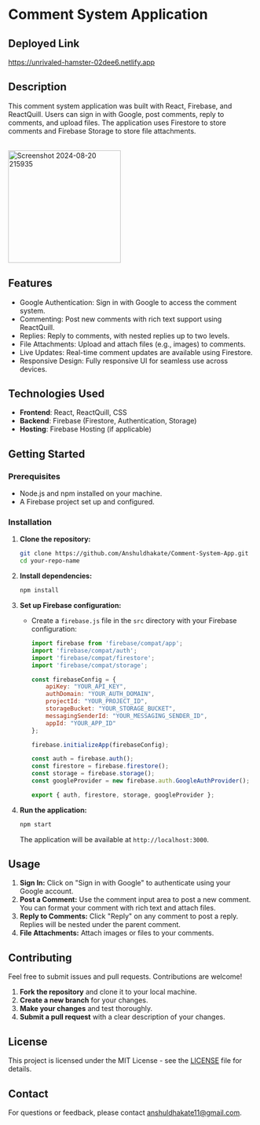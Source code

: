 # Comment System Application

## Deployed Link
https://unrivaled-hamster-02dee6.netlify.app

## Description

This comment system application was built with React, Firebase, and ReactQuill. Users can sign in with Google, post comments, reply to comments, and upload files. The application uses Firestore to store comments and Firebase Storage to store file attachments.

<br/>
<img width="229" alt="Screenshot 2024-08-20 215935" src="https://github.com/user-attachments/assets/81cf2dc2-2be9-42f8-8ec7-54699e2fccc0">

<br/>

## Features

- Google Authentication: Sign in with Google to access the comment system.
- Commenting: Post new comments with rich text support using ReactQuill.
- Replies: Reply to comments, with nested replies up to two levels.
- File Attachments: Upload and attach files (e.g., images) to comments.
- Live Updates: Real-time comment updates are available using Firestore.
- Responsive Design: Fully responsive UI for seamless use across devices.

## Technologies Used

- **Frontend**: React, ReactQuill, CSS
- **Backend**: Firebase (Firestore, Authentication, Storage)
- **Hosting**: Firebase Hosting (if applicable)

## Getting Started

### Prerequisites

- Node.js and npm installed on your machine.
- A Firebase project set up and configured.

### Installation

1. **Clone the repository:**

    ```bash
    git clone https://github.com/Anshuldhakate/Comment-System-App.git
    cd your-repo-name
    ```

2. **Install dependencies:**

    ```bash
    npm install
    ```

3. **Set up Firebase configuration:**

    - Create a `firebase.js` file in the `src` directory with your Firebase configuration:

        ```javascript
        import firebase from 'firebase/compat/app';
        import 'firebase/compat/auth';
        import 'firebase/compat/firestore';
        import 'firebase/compat/storage';

        const firebaseConfig = {
            apiKey: "YOUR_API_KEY",
            authDomain: "YOUR_AUTH_DOMAIN",
            projectId: "YOUR_PROJECT_ID",
            storageBucket: "YOUR_STORAGE_BUCKET",
            messagingSenderId: "YOUR_MESSAGING_SENDER_ID",
            appId: "YOUR_APP_ID"
        };

        firebase.initializeApp(firebaseConfig);

        const auth = firebase.auth();
        const firestore = firebase.firestore();
        const storage = firebase.storage();
        const googleProvider = new firebase.auth.GoogleAuthProvider();

        export { auth, firestore, storage, googleProvider };
        ```

4. **Run the application:**

    ```bash
    npm start
    ```

    The application will be available at `http://localhost:3000`.

## Usage

1. **Sign In:** Click on "Sign in with Google" to authenticate using your Google account.
2. **Post a Comment:** Use the comment input area to post a new comment. You can format your comment with rich text and attach files.
3. **Reply to Comments:** Click "Reply" on any comment to post a reply. Replies will be nested under the parent comment.
4. **File Attachments:** Attach images or files to your comments.

## Contributing

Feel free to submit issues and pull requests. Contributions are welcome!

1. **Fork the repository** and clone it to your local machine.
2. **Create a new branch** for your changes.
3. **Make your changes** and test thoroughly.
4. **Submit a pull request** with a clear description of your changes.

## License

This project is licensed under the MIT License - see the [LICENSE](LICENSE) file for details.

## Contact

For questions or feedback, please contact [anshuldhakate11@gmail.com](mailto:anshuldhakate11@gmail.com).

